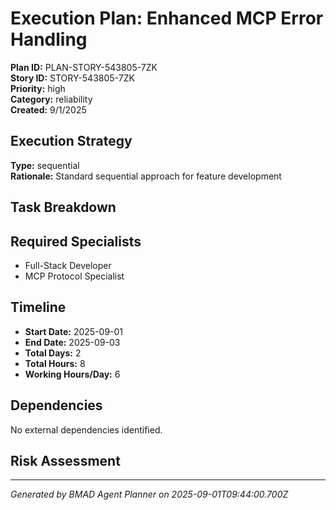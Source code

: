 # Execution Plan: Enhanced MCP Error Handling

**Plan ID:** PLAN-STORY-543805-7ZK    
**Story ID:** STORY-543805-7ZK    
**Priority:** high    
**Category:** reliability    
**Created:** 9/1/2025

## Execution Strategy

**Type:** sequential  
**Rationale:** Standard sequential approach for feature development

## Task Breakdown



## Required Specialists

- Full-Stack Developer
- MCP Protocol Specialist

## Timeline

- **Start Date:** 2025-09-01
- **End Date:** 2025-09-03  
- **Total Days:** 2
- **Total Hours:** 8
- **Working Hours/Day:** 6

## Dependencies

No external dependencies identified.

## Risk Assessment



---

*Generated by BMAD Agent Planner on 2025-09-01T09:44:00.700Z*
